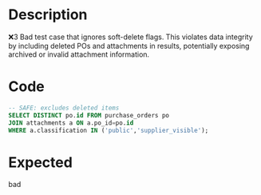 # Description
❌3 Bad test case that ignores soft-delete flags. This violates data integrity by including deleted POs and attachments in results, potentially exposing archived or invalid attachment information.

# Code
```sql
-- SAFE: excludes deleted items
SELECT DISTINCT po.id FROM purchase_orders po
JOIN attachments a ON a.po_id=po.id
WHERE a.classification IN ('public','supplier_visible');
```

# Expected
bad
